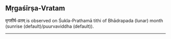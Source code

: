 ## Mṛgaśīrṣa-Vratam
मृगशीर्ष-व्रतम् is observed on Śukla-Prathamā tithi of Bhādrapada (lunar) month (sunrise (default)/puurvaviddha (default)).



---

